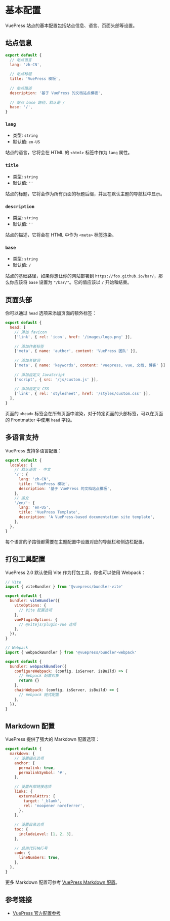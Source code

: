 # 基本配置

VuePress 站点的基本配置包括站点信息、语言、页面头部等设置。

## 站点信息

```js
export default {
  // 站点语言
  lang: 'zh-CN',
  
  // 站点标题
  title: 'VuePress 模板',
  
  // 站点描述
  description: '基于 VuePress 的文档站点模板',
  
  // 站点 base 路径，默认是 /
  base: '/',
}
```

### `lang`

- 类型: `string`
- 默认值: `en-US`

站点的语言，它将会在 HTML 的 `<html>` 标签中作为 `lang` 属性。

### `title`

- 类型: `string`
- 默认值: `''`

站点的标题，它将会作为所有页面的标题后缀，并且在默认主题的导航栏中显示。

### `description`

- 类型: `string`
- 默认值: `''`

站点的描述，它将会在 HTML 中作为 `<meta>` 标签渲染。

### `base`

- 类型: `string`
- 默认值: `/`

站点的基础路径，如果你想让你的网站部署到 `https://foo.github.io/bar/`，那么你应该将 `base` 设置为 `"/bar/"`。它的值应该以 `/` 开始和结束。

## 页面头部

你可以通过 `head` 选项来添加页面的额外标签：

```js
export default {
  head: [
    // 添加 favicon
    ['link', { rel: 'icon', href: '/images/logo.png' }],
    
    // 添加作者标签
    ['meta', { name: 'author', content: 'VuePress 团队' }],
    
    // 添加关键词
    ['meta', { name: 'keywords', content: 'vuepress, vue, 文档, 博客' }],
    
    // 添加自定义 JavaScript
    ['script', { src: '/js/custom.js' }],
    
    // 添加自定义 CSS
    ['link', { rel: 'stylesheet', href: '/styles/custom.css' }],
  ],
}
```

页面的 `<head>` 标签会在所有页面中渲染，对于特定页面的头部标签，可以在页面的 Frontmatter 中使用 `head` 字段。

## 多语言支持

VuePress 支持多语言配置：

```js
export default {
  locales: {
    // 默认语言 - 中文
    '/': {
      lang: 'zh-CN',
      title: 'VuePress 模板',
      description: '基于 VuePress 的文档站点模板',
    },
    // 英文
    '/en/': {
      lang: 'en-US',
      title: 'VuePress Template',
      description: 'A VuePress-based documentation site template',
    },
  },
}
```

每个语言的子路径都需要在主题配置中设置对应的导航栏和侧边栏配置。

## 打包工具配置

VuePress 2.0 默认使用 Vite 作为打包工具，你也可以使用 Webpack：

```js
// Vite
import { viteBundler } from '@vuepress/bundler-vite'

export default {
  bundler: viteBundler({
    viteOptions: {
      // Vite 配置选项
    },
    vuePluginOptions: {
      // @vitejs/plugin-vue 选项
    },
  }),
}

// Webpack
import { webpackBundler } from '@vuepress/bundler-webpack'

export default {
  bundler: webpackBundler({
    configureWebpack: (config, isServer, isBuild) => {
      // Webpack 配置对象
      return {}
    },
    chainWebpack: (config, isServer, isBuild) => {
      // Webpack 链式配置
    },
  }),
}
```

## Markdown 配置

VuePress 提供了强大的 Markdown 配置选项：

```js
export default {
  markdown: {
    // 设置锚点选项
    anchor: { 
      permalink: true,
      permalinkSymbol: '#',
    },
    
    // 设置外部链接选项
    links: { 
      externalAttrs: { 
        target: '_blank', 
        rel: 'noopener noreferrer',
      },
    },
    
    // 设置目录选项
    toc: { 
      includeLevel: [1, 2, 3],
    },
    
    // 启用代码块行号
    code: {
      lineNumbers: true,
    },
  },
}
```

更多 Markdown 配置可参考 [VuePress Markdown 配置](https://v2.vuepress.vuejs.org/zh/reference/config.html#markdown)。

## 参考链接

- [VuePress 官方配置参考](https://v2.vuepress.vuejs.org/zh/reference/config.html) 
